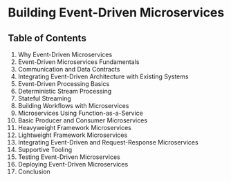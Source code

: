 # Building Event-Driven Microservices

## Table of Contents

1. Why Event-Driven Microservices
1. Event-Driven Microservices Fundamentals
1. Communication and Data Contracts
1. Integrating Event-Driven Architecture with Existing Systems
1. Event-Driven Processing Basics
1. Deterministic Stream Processing
1. Stateful Streaming
1. Building Workflows with Microservices
1. Microservices Using Function-as-a-Service
1. Basic Producer and Consumer Microservices
1. Heavyweight Framework Microservices
1. Lightweight Framework Microservices
1. Integrating Event-Driven and Request-Response Microservices
1. Supportive Tooling
1. Testing Event-Driven Microservices
1. Deploying Event-Driven Microservices
1. Conclusion

